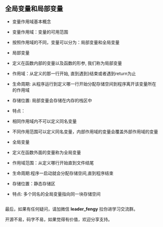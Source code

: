 ## 全局变量和局部变量

- 变量作用域基本概念
+ 变量作用域：变量的可用范围

+ 按照作用域的不同，变量可以分为：局部变量和全局变量
- 局部变量
+ 定义在函数内部的变量以及函数的形参, 我们称为局部变量

+ 作用域：从定义的那一行开始, 直到遇到}结束或者遇到return为止

+ 生命周期: 从程序运行到定义哪一行开始分配存储空间到程序离开该变量所在的作用域

+ 存储位置: 局部变量会存储在内存的栈区中

+ 特点：

+ 相同作用域内不可以定义同名变量

+ 不同作用范围可以定义同名变量，内部作用域的变量会覆盖外部作用域的变量
- 全局变量
+ 定义在函数外面的变量称为全局变量

+ 作用域范围：从定义哪行开始直到文件结尾

+ 生命周期:程序一启动就会分配存储空间,直到程序结束

+ 存储位置：静态存储区

+ 特点: 多个同名的全局变量指向同一块存储空间

## 

最后，如果有任何疑问，请加微信 **leader_fengy** 拉你进学习交流群。

开源不易，码字不易，如果觉得有价值，欢迎分享支持。